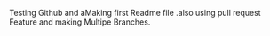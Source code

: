 Testing Github and aMaking first Readme file .also using pull request Feature and making Multipe Branches.
